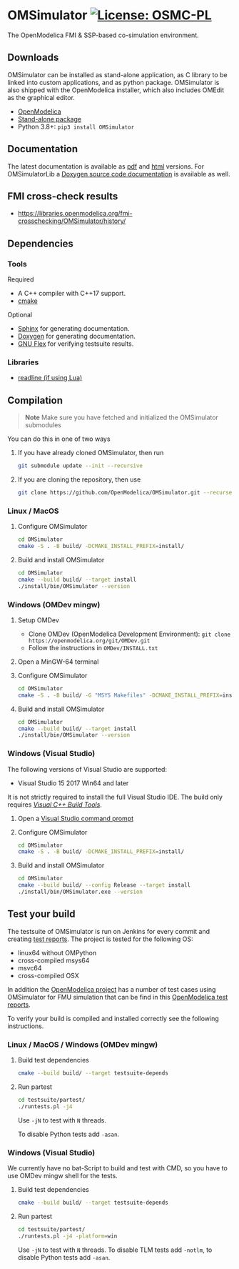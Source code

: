 # OMSimulator [![License: OSMC-PL](https://img.shields.io/badge/license-OSMC--PL-lightgrey.svg)](OSMC-License.txt)

The OpenModelica FMI & SSP-based co-simulation environment.

## Downloads

OMSimulator can be installed as stand-alone application, as C library to be linked into custom applications, and as python package. OMSimulator is also shipped with the OpenModelica installer, which also includes OMEdit as the graphical editor.

* [OpenModelica](https://openmodelica.org/)
* [Stand-alone package](https://build.openmodelica.org/omsimulator/)
* Python 3.8+: `pip3 install OMSimulator`

## Documentation

The latest documentation is available as [pdf](https://openmodelica.org/doc/OMSimulator/master/OMSimulator.pdf) and [html](https://openmodelica.org/doc/OMSimulator/master/html/) versions.
For OMSimulatorLib a [Doxygen source code documentation](https://openmodelica.org/doc/OMSimulator/master/OMSimulatorLib/) is available as well.

## FMI cross-check results

* https://libraries.openmodelica.org/fmi-crosschecking/OMSimulator/history/

## Dependencies

### Tools
Required
- A C++ compiler with C++17 support.
- [cmake](http://www.cmake.org)

Optional
- [Sphinx](http://www.sphinx-doc.org/en/stable/) for generating documentation.
- [Doxygen](http://www.sphinx-doc.org/en/stable/) for generating documentation.
- [GNU Flex](https://github.com/westes/flex) for verifying testsuite results.

### Libraries
- [readline (if using Lua)](http://git.savannah.gnu.org/cgit/readline.git)


## Compilation

> **Note**
> Make sure you have fetched and initialized the OMSimulator submodules

You can do this in one of two ways

1. If you have already cloned OMSimulator, then run

   ```bash
   git submodule update --init --recursive
   ```
1. If you are cloning the repository, then use

   ```bash
   git clone https://github.com/OpenModelica/OMSimulator.git --recurse-submodules
   ```

### Linux / MacOS

1. Configure OMSimulator

   ```bash
   cd OMSimulator
   cmake -S . -B build/ -DCMAKE_INSTALL_PREFIX=install/
   ```

2. Build and install OMSimulator

   ```bash
   cd OMSimulator
   cmake --build build/ --target install
   ./install/bin/OMSimulator --version
   ```

### Windows (OMDev mingw)

1. Setup OMDev

   - Clone OMDev (OpenModelica Development Environment): `git clone https://openmodelica.org/git/OMDev.git`
   - Follow the instructions in `OMDev/INSTALL.txt`

1. Open a MinGW-64 terminal

1. Configure OMSimulator


   ```bash
   cd OMSimulator
   cmake -S . -B build/ -G "MSYS Makefiles" -DCMAKE_INSTALL_PREFIX=install/
   ```

1. Build and install OMSimulator

   ```bash
   cd OMSimulator
   cmake --build build/ --target install
   ./install/bin/OMSimulator --version
   ```

### Windows (Visual Studio)

The following versions of Visual Studio are supported:

- Visual Studio 15 2017 Win64 and later

It is not strictly required to install the full Visual Studio IDE. The build only requires *[Visual C++ Build Tools](http://landinghub.visualstudio.com/visual-cpp-build-tools)*.


1. Open a [Visual Studio command prompt](https://learn.microsoft.com/en-us/visualstudio/ide/reference/command-prompt-powershell?view=vs-2022)

1. Configure OMSimulator

   ```bash
   cd OMSimulator
   cmake -S . -B build/ -DCMAKE_INSTALL_PREFIX=install/
   ```

1. Build and install OMSimulator

   ```bash
   cd OMSimulator
   cmake --build build/ --config Release --target install
   ./install/bin/OMSimulator.exe --version
   ```

## Test your build

The testsuite of OMSimulator is run on Jenkins for every commit and creating
[test reports](https://test.openmodelica.org/jenkins/job/OMSimulator/job/master/lastSuccessfulBuild/testReport/).
The project is tested for the following OS:
   - linux64 without OMPython
   - cross-compiled msys64
   - msvc64
   - cross-compiled OSX

In addition the [OpenModelica project](https://github.com/OpenModelica/OpenModelica) has a number of test cases using OMSimulator for FMU simulation that can be find in this [OpenModelica test reports](https://test.openmodelica.org/jenkins/job/OpenModelica/job/master/lastSuccessfulBuild/testReport/).

To verify your build is compiled and installed correctly see the following instructions.

### Linux / MacOS / Windows (OMDev mingw)

1. Build test dependencies
   ```bash
   cmake --build build/ --target testsuite-depends
   ```

2. Run partest

   ```bash
   cd testsuite/partest/
   ./runtests.pl -j4
   ```
   Use `-jN` to test with `N` threads.

   To disable Python tests add `-asan`.

### Windows (Visual Studio)

We currently have no bat-Script to build and test with CMD, so you have to use OMDev mingw shell for the tests.

1. Build test dependencies
   ```bash
   cmake --build build/ --target testsuite-depends
   ```

2. Run partest

   ```bash
   cd testsuite/partest/
   ./runtests.pl -j4 -platform=win
   ```
   Use `-jN` to test with `N` threads.
   To disable TLM tests add `-notlm`, to disable Python tests add `-asan`.

